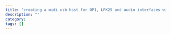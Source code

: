 ```yaml
---
title: "creating a midi usb host for OP1, LPK25 and audio interfaces with raspberrypi aconnect"
description: ""
category: 
tags: []
---
```


